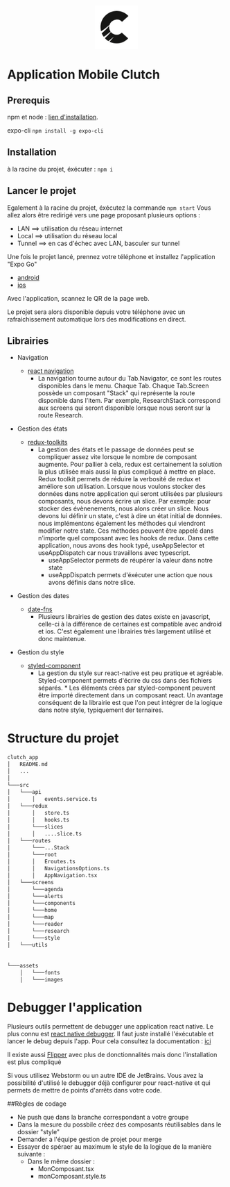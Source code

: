 <p align="center">
  <img width="100" height="100" src="./assets/images/clutch/Clutch_icon_1.png">
</p>

# Application Mobile Clutch

## Prerequis

npm et node : [lien d'installation](https://nodejs.org/fr/).

expo-cli
`npm install -g expo-cli`

## Installation

à la racine du projet, éxécuter : `npm i`

## Lancer le projet

Egalement à la racine du projet, éxécutez la commande `npm start`
Vous allez alors être redirigé vers une page proposant plusieurs options :

- LAN ==> utilisation du réseau internet
- Local ==> utilisation du réseau local
- Tunnel ==> en cas d'échec avec LAN, basculer sur tunnel

Une fois le projet lancé, prennez votre téléphone et installez l'application "Expo Go"

- [android](https://play.google.com/store/apps/details?id=host.exp.exponent&hl=fr&gl=US)
- [ios](https://apps.apple.com/fr/app/expo-go/id982107779)

Avec l'application, scannez le QR de la page web.

Le projet sera alors disponible depuis votre téléphone avec un rafraichissement automatique lors des modifications en direct.

## Librairies

- Navigation

  - [react navigation](https://reactnavigation.org/)
    - La navigation tourne autour du Tab.Navigator, ce sont les routes disponibles dans le menu.
      Chaque Tab. Chaque Tab.Screen possède un composant "Stack" qui représente la route disponible dans l'item.
      Par exemple, ResearchStack correspond aux screens qui seront disponible lorsque nous seront sur la route Research.

- Gestion des états
  - [redux-toolkits](https://redux-toolkit.js.org/)
    - La gestion des états et le passage de données peut se compliquer assez vite lorsque le nombre de composant augmente.
      Pour pallier à cela, redux est certainement la solution la plus utilisée mais aussi la plus compliqué à mettre en place.
      Redux toolkit permets de réduire la verbosité de redux et améliore son utilisation.
      Lorsque nous voulons stocker des données dans notre application qui seront utilisées par plusieurs composants, nous devons écrire un slice.
      Par exemple: pour stocker des évènenements, nous alons créer un slice. Nous devons lui définir un state, c'est à dire un état initial de données.
      nous implémentons également les méthodes qui viendront modifier notre state. Ces méthodes peuvent être appelé dans n'importe quel composant avec les hooks de redux.
      Dans cette application, nous avons des hook typé, useAppSelector et useAppDispatch car nous travaillons avec typescript.
      - useAppSelector permets de réupérer la valeur dans notre state
      - useAppDispatch permets d'éxécuter une action que nous avons définis dans notre slice.
- Gestion des dates
  - [date-fns](https://date-fns.org/)
    - Plusieurs librairies de gestion des dates existe en javascript, celle-ci à la différence de certaines est compatible avec android et ios.
      C'est également une librairies très largement utilisé et donc maintenue.
- Gestion du style
  - [styled-component](https://styled-components.com/)
    - La gestion du style sur react-native est peu pratique et agréable. Styled-component permets d'écrire du css dans des fichiers séparés. \*
      Les éléments crées par styled-component peuvent être importé directement dans un composant react. Un avantage conséquent de la librairie est que l'on peut intégrer de la logique dans notre style, typiquement der ternaires.

# Structure du projet

```
clutch_app
│   README.md
│   ...
│
└───src
│   └───api
│       │   events.service.ts
│   └───redux
│       │   store.ts
│       │   hooks.ts
│       └───slices
│       │   ....slice.ts
│   └───routes
│       └───...Stack
│       └───root
│       │   Eroutes.ts
│       │   NavigationsOptions.ts
│       │   AppNavigation.tsx
│   └───screens
│       └───agenda
│       └───alerts
│       └───components
│       └───home
│       └───map
│       └───reader
│       └───research
│       └───style
│   └───utils


└───assets
    │   └───fonts
    │   └───images
```

# Debugger l'application

Plusieurs outils permettent de debugger une application react native. Le plus connu est [react native debugger](https://github.com/jhen0409/react-native-debugger). Il faut juste installé l'éxécutable et lancer le debug depuis l'app. Pour cela consultez la documentation : [ici](https://reactnative.dev/docs/debugging)

Il existe aussi [Flipper](https://fbflipper.com/) avec plus de donctionnalités mais donc l'installation est plus compliqué

Si vous utilisez Webstorm ou un autre IDE de JetBrains. Vous avez la possibilité d'utilisé le debugger déjà configurer pour react-native et qui permets de mettre de points d'arrêts dans votre code.

##Règles de codage

- Ne push que dans la branche correspondant a votre groupe
- Dans la mesure du possbile créez des composants réutilisables dans le dossier "style"
- Demander a l'équipe gestion de projet pour merge
- Essayer de spéraer au maximum le style de la logique de la manière suivante :
  - Dans le même dossier :
    - MonComposant.tsx
    - monComposant.style.ts
